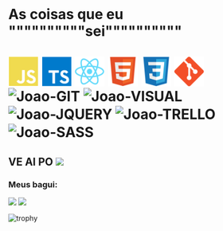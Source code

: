 <div style="display: block"><br>
  <h1>As coisas que eu """"""""""sei""""""""""  <br>  <br>
    <img align="center" alt="Joao-js" height="60" width="60" src="https://raw.githubusercontent.com/devicons/devicon/master/icons/javascript/javascript-plain.svg">
    <img align="center" alt="Joao-ts" height="60" width="60" src="https://raw.githubusercontent.com/devicons/devicon/master/icons/typescript/typescript-plain.svg">
    <img align="center" alt="Joao-react" height="60" width="60" src="https://raw.githubusercontent.com/devicons/devicon/master/icons/react/react-original.svg">
    <img align="center" alt="Joao-HTML" height="60" width="60" src="https://raw.githubusercontent.com/devicons/devicon/master/icons/html5/html5-original.svg">
    <img align="center" alt="Joao-CSS" height="60" width="60" src="https://raw.githubusercontent.com/devicons/devicon/master/icons/css3/css3-original.svg">
    <img align="center" alt="Joao-GIT" height="60" width="60" src="https://raw.githubusercontent.com/devicons/devicon/master/icons/git/git-original.svg">
    <img align="center" alt="Joao-GIT" height="60" width="60" src="https://user-images.githubusercontent.com/25181517/192108374-8da61ba1-99ec-41d7-80b8-fb2f7c0a4948.png" />
    <img align="center" alt="Joao-VISUAL" height="60" width="60" src="https://cdn.jsdelivr.net/gh/devicons/devicon/icons/visualstudio/visualstudio-plain.svg" />
    <img align="center" alt="Joao-JQUERY" height="60" width="60" src="https://cdn.jsdelivr.net/gh/devicons/devicon/icons/jquery/jquery-plain.svg" />
    <img align="center" alt="Joao-TRELLO" height="60" width="60" src="https://cdn.jsdelivr.net/gh/devicons/devicon/icons/trello/trello-plain.svg" />
   <img align="center" alt="Joao-SASS" height="60" width="60" src="https://cdn.jsdelivr.net/gh/devicons/devicon/icons/sass/sass-original.svg" />
  </h1>
  
  <h2 align="start"> VE AI PO <picture><img src="https://media.tenor.com/-E2dqWbhxgoAAAAi/cat-ruffles.gif" /></picture></h2>
</div>

<h3>Meus bagui:</h3>

![](https://github-readme-streak-stats.herokuapp.com/?user=joaoguilherme000&theme=midnight-purple&hide_border=true)
![](https://github-readme-stats.vercel.app/api/top-langs/?username=joaoguilherme000&theme=midnight-purple&hide_border=true&include_all_commits=true&count_private=true&layout=compact)

![trophy](https://github-profile-trophy.vercel.app/?username=joaoguilherme000)
